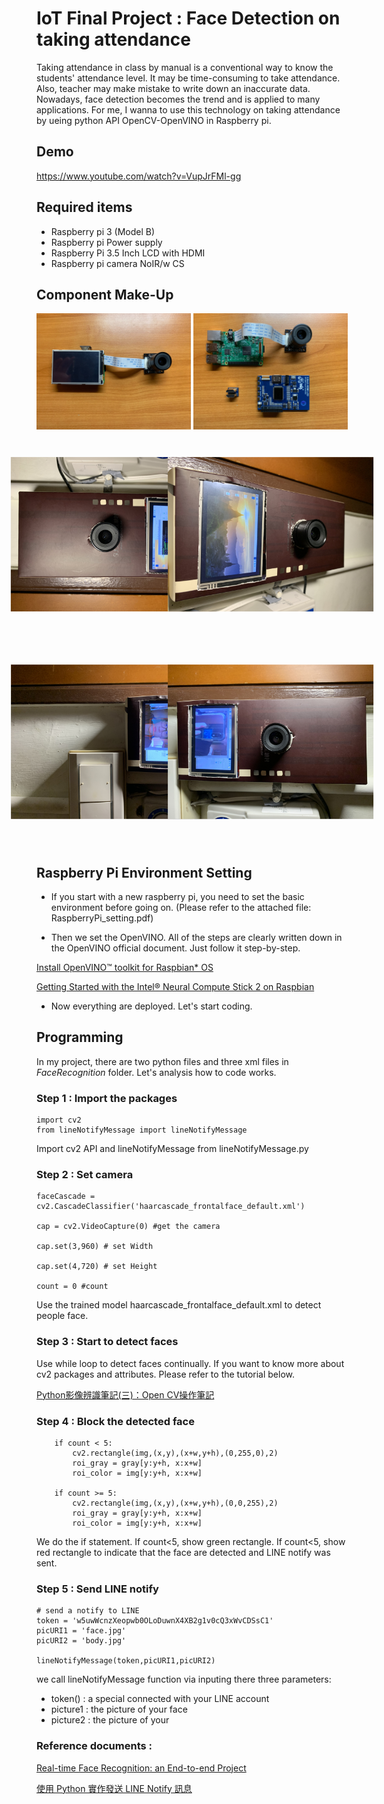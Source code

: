 # IoT Final Project : Face Detection on taking attendance

Taking attendance in class by manual is a conventional way to know the students' attendance level. It may be time-consuming to take attendance. Also, teacher may make mistake to write down an inaccurate data. Nowadays, face detection becomes the trend and is applied to many applications. For me, I wanna to use this 
technology on taking attendance by ueing python API OpenCV-OpenVINO in Raspberry pi.
## Demo
https://www.youtube.com/watch?v=VupJrFMl-gg

## Required items
* Raspberry pi 3 (Model B)
* Raspberry pi Power supply
* Raspberry Pi 3.5 Inch LCD with HDMI
* Raspberry pi camera NoIR/w CS   
 

## Component Make-Up

<img src="S__15433732.jpg" width="49%" height="49%" /> <img src="S__15433733.jpg" width="49%" height="49%" />
<img src="A81061BA-8D74-4A50-B1DD-A6445A15BD99.jpg" width="49%" height="49%" style="transform:rotate(270deg);"/> <img src="CE992D52-BB3F-439B-A939-2A77BCB6B454.jpg" width="49%" height="49%" style="transform:rotate(90deg);"/>
<img src="362066A2-0943-4A04-81B9-3CA4D5649E30.jpg" width="49%" height="49%" style="transform:rotate(90deg);"/> <img src="120FD173-5A34-4E5E-A307-0E9FC7ACBC14.jpg" width="49%" height="49%" style="transform:rotate(90deg);"/>



## Raspberry Pi Environment Setting

* If you start with a new raspberry pi, you need to set the basic environment before going on.
(Please refer to the attached file: RaspberryPi_setting.pdf)

* Then we set the OpenVINO. All of the steps are clearly written down in the OpenVINO official document. Just follow it step-by-step.

[Install OpenVINO™ toolkit for Raspbian* OS](https://docs.openvinotoolkit.org/latest/_docs_install_guides_installing_openvino_raspbian.html)

[Getting Started with the Intel® Neural Compute Stick 2 on Raspbian](https://www.youtube.com/watch?v=34KN-UJsd58)

*  Now everything are deployed. Let's start coding.

## Programming

In my project, there are two python files and three xml files in *FaceRecognition* folder. Let's analysis how to code works.

### Step 1 : Import the packages

	import cv2
	from lineNotifyMessage import lineNotifyMessage

Import cv2 API and lineNotifyMessage from lineNotifyMessage.py
### Step 2 : Set camera
	faceCascade = cv2.CascadeClassifier('haarcascade_frontalface_default.xml')
	 
	cap = cv2.VideoCapture(0) #get the camera
	 
	cap.set(3,960) # set Width
	 
	cap.set(4,720) # set Height
	 
	count = 0 #count

Use the trained model haarcascade_frontalface_default.xml to detect people face.
### Step 3 : Start to detect faces

Use while loop to detect faces continually.
If you want to know more about cv2 packages and attributes. Please refer to the tutorial below.

[Python影像辨識筆記(三)：Open CV操作筆記](https://medium.com/@yanweiliu/python影像辨識筆記-三-open-cv操作筆記-1eab0b95339c)

### Step 4 : Block the detected face
		if count < 5:
            cv2.rectangle(img,(x,y),(x+w,y+h),(0,255,0),2)
            roi_gray = gray[y:y+h, x:x+w]
            roi_color = img[y:y+h, x:x+w]
        
        if count >= 5:
            cv2.rectangle(img,(x,y),(x+w,y+h),(0,0,255),2)
            roi_gray = gray[y:y+h, x:x+w]
            roi_color = img[y:y+h, x:x+w]

We do the if statement. If count<5, show green rectangle. If count<5, show red rectangle to indicate that the face are detected and LINE notify was sent. 
### Step 5 : Send LINE notify
	# send a notify to LINE
	token = 'w5uwWcnzXeopwb0OLoDuwnX4XB2g1v0cQ3xWvCDSsC1'
	picURI1 = 'face.jpg'
	picURI2 = 'body.jpg'

	lineNotifyMessage(token,picURI1,picURI2)
	

we call lineNotifyMessage function via inputing there three parameters: 

* token() : a special connected with your LINE account
* picture1 : the picture of your face
* picture2 : the picture of your 

### Reference documents :

[Real-time Face Recognition: an End-to-end Project](https://www.instructables.com/id/Real-time-Face-Recognition-an-End-to-end-Project/)

[使用 Python 實作發送 LINE Notify 訊息](https://bustlec.github.io/note/2018/07/10/line-notify-using-python/)
